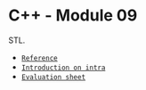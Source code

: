 # C++ - Module 09
STL. <br>
- [`Reference`](https://github.com/48d31kh413k/1337-CPP-42/tree/main/CPP09)
- [`Introduction on intra`](https://elearning.intra.42.fr/notions/piscine-c-d08-stl/subnotions)
- [`Evaluation sheet`](https://www.42evals.com/sheets/66bb2fb2d898840067cb71e5/)
